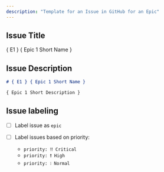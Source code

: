 ```yaml
---
description: "Template for an Issue in GitHub for an Epic"
---
```


## Issue Title

{ E1 } { Epic 1 Short Name }

## Issue Description

````markdown
# { E1 } { Epic 1 Short Name }

{ Epic 1 Short Description }

````

## Issue labeling

- [ ] Label issue as `epic`

- [ ] Label issues based on priority:
  - `priority: ‼️ Critical`
  - `priority: ❗ High`
  - `priority: ❕ Normal`
